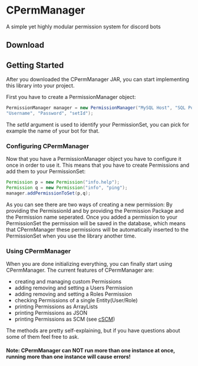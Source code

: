 
# CPermManager
A simple yet highly modular permission system for discord bots

## Download

## Getting Started
After you downloaded the CPermManager JAR, you can start implementing this library into your project.

First you have to create a PermissionManager object:
```Java
PermissionManager manager = new PermissionManager("MySQL Host", "SQL Port", "Database", 
"Username", "Password", "setId");
```
The *setId* argument is used to identify your PermissionSet, you can pick for example the name of your bot for that. 
### Configuring CPermManager
Now that you have a PermissionManager object you have to configure it once in order to use it. This means that you have to create Permissions and add them to your PermissionSet:
```Java
Permission p = new Permission("info.help");
Permission q = new Permission("info", "ping");
manager.addPermissionToSet(p,q);
```
As you can see there are two ways of creating a new permission: By providing the PermissionId and by providing the Permission Package and the Permission name seperated.
Once you added a permission to your PermissionSet the permission will be saved in the database, which means that CPermManager these permissions will be automatically inserted to the PermissionSet when you use the library another time.
### Using CPermManager
When you are done initializing everything, you can finally start using CPermManager. 
The current features of CPermManager are:

 - creating and managing custom Permissions
 - adding removing and setting a Users Permission
 - adding removing and setting a Roles Permission
 - checking Permissions of a single Entity(User/Role)
 - printing Permissions as ArrayLists
 - printing Permissions as JSON
 - printing Permissions as SCM (see [cSCM](https://github.com/ctection/cSCM))
 
 The methods are pretty self-explaining, but if you have questions about some of them feel free to ask.


#### Note: CPermManager can NOT run more than one instance at once, running more than one instance will cause errors!
